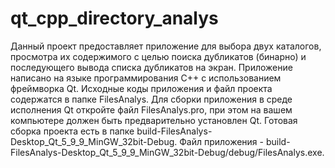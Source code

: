 # qt_cpp_directory_analys
Данный проект предоставляет приложение для выбора двух каталогов, просмотра их содержимого с целью поиска дубликатов (бинарно) и последующего вывода списка дубликатов на экран.
Приложение написано на языке программирования C++ с использованием фреймворка Qt.
Исходные коды приложения и файл проекта содержатся в папке FilesAnalys. Для сборки приложения в среде исполнения Qt откройте файл FilesAnalys.pro, при этом на вашем компьютере должен быть предварительно установлен Qt.
Готовая сборка проекта есть в папке build-FilesAnalys-Desktop_Qt_5_9_9_MinGW_32bit-Debug. Файл приложения - build-FilesAnalys-Desktop_Qt_5_9_9_MinGW_32bit-Debug/debug/FilesAnalys.exe.
